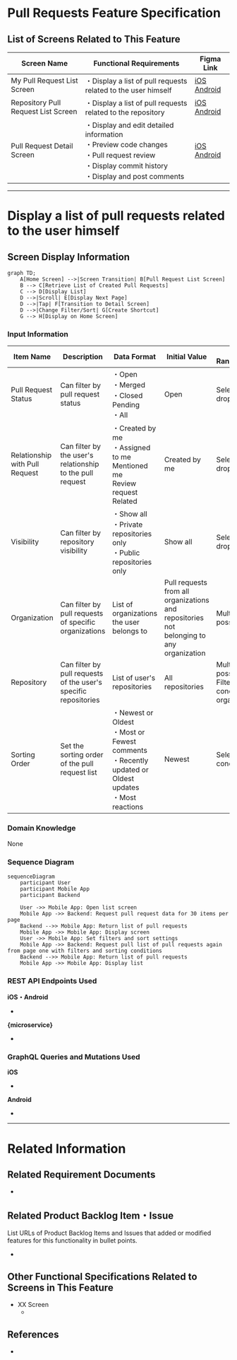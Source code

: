 # Pull Requests Feature Specification

## List of Screens Related to This Feature

| Screen Name | Functional Requirements | Figma Link |
|---|---|---|
| My Pull Request List Screen | ・Display a list of pull requests related to the user himself | [iOS]() [Android]() |
| Repository Pull Request List Screen | ・Display a list of pull requests related to the repository | [iOS]() [Android]() |
| Pull Request Detail Screen | ・Display and edit detailed information<br>・Preview code changes<br>・Pull request review<br>・Display commit history<br>・Display and post comments | [iOS]() [Android]() |

---

# Display a list of pull requests related to the user himself
## Screen Display Information

```mermaid
graph TD;
    A[Home Screen] -->|Screen Transition| B[Pull Request List Screen]
    B --> C[Retrieve List of Created Pull Requests]
    C --> D[Display List]
    D -->|Scroll| E[Display Next Page]
    D -->|Tap| F[Transition to Detail Screen]
    D -->|Change Filter/Sort| G[Create Shortcut]
    G --> H[Display on Home Screen]
```

### Input Information

| Item Name | Description | Data Format | Initial Value | Input Range/Constraints | Required/Optional |
|-----|----|-------|-----|---------|-------|
| Pull Request Status | Can filter by pull request status | ・Open<br>・Merged<br>・Closed<br>Pending<br>・All | Open | Select one from dropdown | Optional |
| Relationship with Pull Request | Can filter by the user's relationship to the pull request | ・Created by me<br>・Assigned to me<br>Mentioned me<br>Review request<br>Related | Created by me | Select one from dropdown | Optional |
| Visibility | Can filter by repository visibility | ・Show all<br>・Private repositories only<br>・Public repositories only | Show all | Select one from dropdown | Optional |
| Organization | Can filter by pull requests of specific organizations | List of organizations the user belongs to | Pull requests from all organizations and repositories not belonging to any organization | Multiple selections possible | Optional |
| Repository | Can filter by pull requests of the user's specific repositories | List of user's repositories | All repositories | Multiple selections possible<br>Filtered with OR condition with organization filter | Optional |
| Sorting Order | Set the sorting order of the pull request list | ・Newest or Oldest<br>・Most or Fewest comments<br>・Recently updated or Oldest updates<br>・Most reactions | Newest | Select only one condition | Optional |

### Domain Knowledge

<!--
If there are any term definitions necessary to understand the functional specifications, list them here in bullet points.
Consider creating a new page and linking them if they frequently appear in other functional specifications.
-->

None

### Sequence Diagram

```mermaid
sequenceDiagram
    participant User
    participant Mobile App
    participant Backend

    User ->> Mobile App: Open list screen
    Mobile App ->> Backend: Request pull request data for 30 items per page
    Backend -->> Mobile App: Return list of pull requests
    Mobile App ->> Mobile App: Display screen
    User ->> Mobile App: Set filters and sort settings
    Mobile App ->> Backend: Request pull list of pull requests again from page one with filters and sorting conditions
    Backend -->> Mobile App: Return list of pull requests
    Mobile App ->> Mobile App: Display list
```

### REST API Endpoints Used

<!--
List the REST API endpoints used by each system for this feature in bullet points.
-->

**iOS・Android**

- 

**{microservice}**

-

### GraphQL Queries and Mutations Used

<!--
List links to Github files of the GraphQL Queries and Mutations defined by the front end for this feature in bullet points.
-->

**iOS**

- 

**Android**

- 

---

# Related Information

## Related Requirement Documents

<!--
List URLs of requirement documents of projects that added or modified features for this functionality in bullet points.
-->

- []()

## Related Product Backlog Item・Issue

List URLs of Product Backlog Items and Issues that added or modified features for this functionality in bullet points.

- []()

## Other Functional Specifications Related to Screens in This Feature

<!--
Screens included in this feature may have other functionalities.
List links to the functional specifications of those functionalities in bullet points.
-->

- XX Screen
    - []()

## References

<!--
List URLs of other information related to this feature in bullet points.
-->

- []()